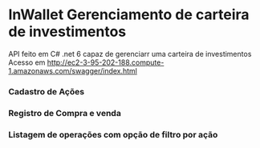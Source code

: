 # InWallet Gerenciamento de carteira de investimentos

API feito em C# .net 6 capaz de gerenciarr uma carteira de investimentos
Acesso em http://ec2-3-95-202-188.compute-1.amazonaws.com/swagger/index.html

### Cadastro de Ações
### Registro de Compra e venda
### Listagem de operações com opção de filtro por ação
